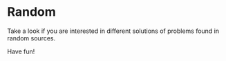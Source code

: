 # Random

Take a look if you are interested in different solutions of problems found in random sources.

Have fun!

